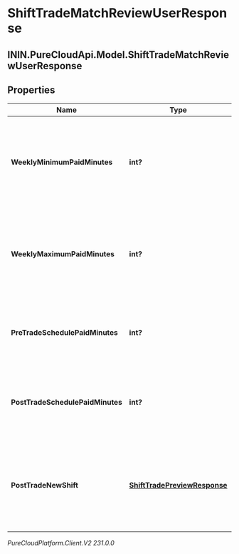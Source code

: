 # ShiftTradeMatchReviewUserResponse

## ININ.PureCloudApi.Model.ShiftTradeMatchReviewUserResponse

## Properties

|Name | Type | Description | Notes|
|------------ | ------------- | ------------- | -------------|
| **WeeklyMinimumPaidMinutes** | **int?** | The minimum weekly paid minutes for this user per the work plan tied to the agent schedule | [optional] |
| **WeeklyMaximumPaidMinutes** | **int?** | The maximum weekly paid minutes for this user per the work plan tied to the agent schedule | [optional] |
| **PreTradeSchedulePaidMinutes** | **int?** | The paid minutes on the week schedule for this user prior to the shift trade | [optional] |
| **PostTradeSchedulePaidMinutes** | **int?** | The paid minutes on the week schedule for this user if the shift trade is approved | [optional] |
| **PostTradeNewShift** | [**ShiftTradePreviewResponse**](ShiftTradePreviewResponse) | Preview of what the shift will look like for the opposite side of this trade after the match is approved | [optional] |



_PureCloudPlatform.Client.V2 231.0.0_
